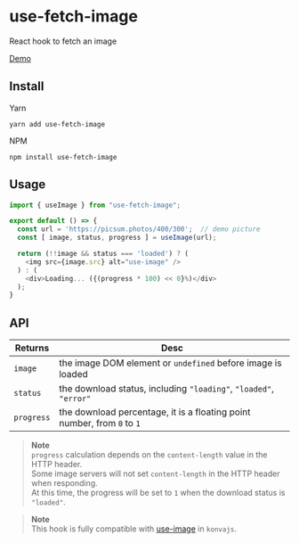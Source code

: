 # use-fetch-image
React hook to fetch an image

[Demo](https://codepen.io/hdwong/pen/jOGyoZx)

## Install
Yarn
```
yarn add use-fetch-image
```

NPM
```
npm install use-fetch-image
```

## Usage
```js
import { useImage } from "use-fetch-image";

export default () => {
  const url = 'https://picsum.photos/400/300';  // demo picture
  const [ image, status, progress ] = useImage(url);

  return (!!image && status === 'loaded') ? (
    <img src={image.src} alt="use-image" />
  ) : (
    <div>Loading... ({(progress * 100) << 0}%)</div>
  );
}
```

## API
| Returns    | Desc |
|------------|------|
| `image`    | the image DOM element or `undefined` before image is loaded |
| `status`   | the download status, including `"loading"`, `"loaded"`, `"error"` |
| `progress` | the download percentage, it is a floating point number, from `0` to `1` |

> **Note**\
`progress` calculation depends on the `content-length` value in the HTTP header.\
Some image servers will not set `content-length` in the HTTP header when responding.\
At this time, the progress will be set to `1` when the download status is `"loaded"`.

> **Note**\
This hook is fully compatible with [use-image](https://www.npmjs.com/package/use-image) in `konvajs`.
